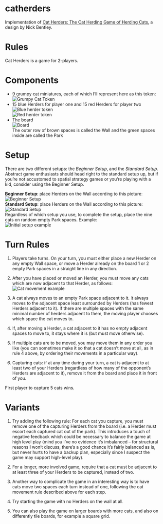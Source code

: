 catherders
==========

Implementation of [Cat Herders: The Cat Herding Game of Herding Cats](https://nickbentleygames.wordpress.com/2013/12/02/cat-herders-the-cat-herding-game-of-herding-cats/), a design by Nick Bentley.

Rules
=====

Cat Herders is a game for 2-players.

Components
=========

* 9 grumpy cat miniatures, each of which I’ll represent here as this token:    
![Grumpy Cat Token](./img/grumpy-cat-token.png)    
* 15 blue Herders for player one and 15 red Herders for player two    
![Blue herder token](./img/herder-token-1.png)    
![Red herder token](./img/herder-token-2.png)    
* The board    
![Board](./img/cat-herders-board.png)     
The outer row of brown spaces is called the Wall and the green spaces inside are called the Park

Setup
=====

There are two different setups: the *Beginner Setup*, and the *Standard Setup*. Abstract game enthusiasts should head right to the standard setup up, but if you’re not accustomed to spatial strategy games or you’re playing with a kid, consider using the Beginner Setup.    

**Beginner Setup**: place Herders on the Wall according to this picture:     
![Beginner Setup](./img/cat-herders-beginner-setup.png)    
**Standard Setup**: place Herders on the Wall according to this picture:    
![Standard Setup](./img/cat-herders-standard-setup.png)    
Regardless of which setup you use, to complete the setup, place the nine cats on random empty Park spaces. Example:    
![Initial setup example](./img/cat-herders-initial-cat-layout.png)

Turn Rules
==========

1. Players take turns. On your turn, you must either place a new Herder on any empty Wall space, or move a Herder already on the board 1 or 2 empty Park spaces in a straight line in any direction.

2. After you have placed or moved an Herder, you must move any cats which are now adjacent to that Herder, as follows:
![Cat movement example](./img/cat-movement-example1.png)    


3. A cat always moves to an empty Park space adjacent to it. It always moves to the adjacent space least surrounded by Herders (has fewest Herders adjacent to it). If there are multiple spaces with the same minimal number of herders adjacent to them, the moving player chooses which space the cat moves to. 

4. If, after moving a Herder, a cat adjacent to it has no empty adjacent spaces to move to, it stays where it is (but must move otherwise).

5. If multiple cats are to be moved, you may move them in any order you like (you can sometimes make it so that a cat doesn’t move at all, as in rule 4 above, by ordering their movements in a particular way).

6. Capturing cats: if at any time during your turn, a cat is adjacent to at least two of your Herders (regardless of how many of the opponent’s Herders are adjacent to it), remove it from the board and place it in front of you.

First player to capture 5 cats wins.

Variants
========

1. Try adding the following rule: For each cat you capture, you must remove one of the capturing Herders from the board (i.e. a Herder must escort each captured cat out of the park). This introduces a touch of negative feedback which could be necessary to balance the game at high level play (mind you I’ve no evidence it’s imbalanced – for structural reasons I won’t discuss, there’s a good chance it’s fairly balanced as is, but never hurts to have a backup plan, especially since I suspect the game may support high-level play).

2. For a longer, more involved game, require that a cat must be adjacent to at least three of your Herders to be captured, instead of two.

3. Another way to complicate the game in an interesting way is to have cats move two spaces each turn instead of one, following the cat movement rule described above for each step.

4. Try starting the game with no Herders on the wall at all.

5. You can also play the game on larger boards with more cats, and also on differently tile boards, for example a square grid.
